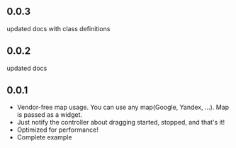 ## 0.0.3

updated docs with class definitions

## 0.0.2

updated docs

## 0.0.1

* Vendor-free map usage. You can use any map(Google, Yandex, ...). Map is passed as a widget.
* Just notify the controller about dragging started, stopped, and that's it!
* Optimized for performance!
* Complete example
